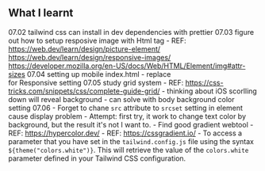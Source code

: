 ## What I learnt

07.02 tailwind css can install in dev dependencies with prettier
07.03 figure out how to setup resposive image with Html tag
    - REF: https://web.dev/learn/design/picture-element/
           https://web.dev/learn/design/responsive-images/
           https://developer.mozilla.org/en-US/docs/Web/HTML/Element/img#attr-sizes
07.04 setting up mobile index.html
    - <span styles="display: inline-block"></span> replace <br /> for Responsive setting
07.05 study grid system
    - REF: https://css-tricks.com/snippets/css/complete-guide-grid/
    - thinking about iOS scorlling down will reveal background
    - can solve with body background color setting
07.06
    - Forget to chane `src` attribute to `srcset` setting  in <picture> element cause display problem
    - Attempt: first try, it work to change text color by background, but the result it's not I want to.
    - Find good gradient webtool
        - REF: https://hypercolor.dev/
        - REF: https://cssgradient.io/
    - To access a parameter that you have set in the `tailwind.config.js` file using the syntax `${theme("colors.white")}`. This will retrieve the value of the `colors.white` parameter defined in your Tailwind CSS configuration.